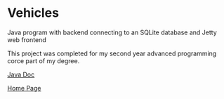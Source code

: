# Vehicles
Java program with backend connecting to an SQLite database and Jetty web frontend

This project was completed for my second year advanced programming corce part of my degree.


[Java Doc](https://oliverheib.github.io/Vehicles/doc/)

[Home Page](https://oliverheib.github.io)
